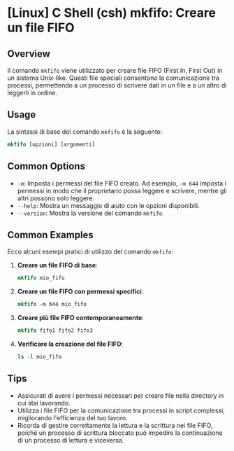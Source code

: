 # [Linux] C Shell (csh) mkfifo: Creare un file FIFO

## Overview
Il comando `mkfifo` viene utilizzato per creare file FIFO (First In, First Out) in un sistema Unix-like. Questi file speciali consentono la comunicazione tra processi, permettendo a un processo di scrivere dati in un file e a un altro di leggerli in ordine.

## Usage
La sintassi di base del comando `mkfifo` è la seguente:

```csh
mkfifo [opzioni] [argomenti]
```

## Common Options
- `-m`: Imposta i permessi del file FIFO creato. Ad esempio, `-m 644` imposta i permessi in modo che il proprietario possa leggere e scrivere, mentre gli altri possono solo leggere.
- `--help`: Mostra un messaggio di aiuto con le opzioni disponibili.
- `--version`: Mostra la versione del comando `mkfifo`.

## Common Examples
Ecco alcuni esempi pratici di utilizzo del comando `mkfifo`:

1. **Creare un file FIFO di base**:
   ```csh
   mkfifo mio_fifo
   ```

2. **Creare un file FIFO con permessi specifici**:
   ```csh
   mkfifo -m 644 mio_fifo
   ```

3. **Creare più file FIFO contemporaneamente**:
   ```csh
   mkfifo fifo1 fifo2 fifo3
   ```

4. **Verificare la creazione del file FIFO**:
   ```csh
   ls -l mio_fifo
   ```

## Tips
- Assicurati di avere i permessi necessari per creare file nella directory in cui stai lavorando.
- Utilizza i file FIFO per la comunicazione tra processi in script complessi, migliorando l'efficienza del tuo lavoro.
- Ricorda di gestire correttamente la lettura e la scrittura nei file FIFO, poiché un processo di scrittura bloccato può impedire la continuazione di un processo di lettura e viceversa.